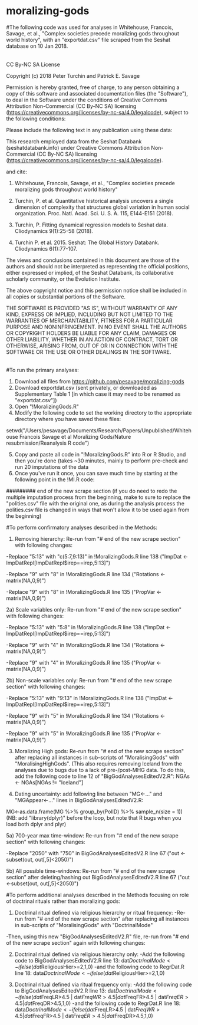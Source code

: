 # moralizing-gods

#The following code was used for analyses in Whitehouse, Francois, Savage, et al., "Complex societies precede moralizing gods throughout world history", with an "exportdat.csv" file scraped from the Seshat database on 10 Jan 2018.

######
CC By-NC SA License

Copyright (c) 2018 Peter Turchin and Patrick E. Savage

Permission is hereby granted, free of charge, to any person obtaining a copy
of this software and associated documentation files (the "Software"), to deal
in the Software under the conditions of Creative Commons Attribution Non-Commercial (CC By-NC SA) licensing (https://creativecommons.org/licenses/by-nc-sa/4.0/legalcode), subject to the following conditions:

Please include the following text in any publication using these data:

This research employed data from the Seshat Databank (seshatdatabank.info) under Creative Commons Attribution Non-Commercial (CC By-NC SA) licensing (https://creativecommons.org/licenses/by-nc-sa/4.0/legalcode).

and cite:

1) Whitehouse, Francois, Savage, et al., "Complex societies precede moralizing gods throughout world history"

2) Turchin, P. et al. Quantitative historical analysis uncovers a single dimension of complexity that structures global variation in human social organization. Proc. Natl. Acad. Sci. U. S. A. 115, E144-E151 (2018).

3) Turchin, P. Fitting dynamical regression models to Seshat data. Cliodynamics 9(1):25-58 (2018).

4) Turchin P. et al. 2015. Seshat: The Global History Databank. Cliodynamics 6(1):77-107. 

The views and conclusions contained in this document are those of the authors and should not be interpreted as representing the official positions, either expressed or implied, of the Seshat Databank, its collaborative scholarly community, or the Evolution Institute.

The above copyright notice and this permission notice shall be included in all
copies or substantial portions of the Software.

THE SOFTWARE IS PROVIDED "AS IS", WITHOUT WARRANTY OF ANY KIND, EXPRESS OR
IMPLIED, INCLUDING BUT NOT LIMITED TO THE WARRANTIES OF MERCHANTABILITY,
FITNESS FOR A PARTICULAR PURPOSE AND NONINFRINGEMENT. IN NO EVENT SHALL THE
AUTHORS OR COPYRIGHT HOLDERS BE LIABLE FOR ANY CLAIM, DAMAGES OR OTHER
LIABILITY, WHETHER IN AN ACTION OF CONTRACT, TORT OR OTHERWISE, ARISING FROM,
OUT OF OR IN CONNECTION WITH THE SOFTWARE OR THE USE OR OTHER DEALINGS IN THE
SOFTWARE.
######

#To run the primary analyses:
1) Download all files from https://github.com/pesavage/moralizing-gods
2) Download exportdat.csv (sent privately, or downloaded as Supplementary Table 1 [in which case it may need to be renamed as "exportdat.csv"])
3) Open "!MoralizingGods.R"
4) Modify the following code to set the working directory to the appropriate directory where you have saved these files:

setwd("/Users/pesavage/Documents/Research/Papers/Unpublished/Whitehouse Francois Savage et al Moralizing Gods/Nature resubmission/Reanalysis R code")

5) Copy and paste all code in "!MoralizingGods.R" into R or R Studio, and then you're done (takes ~30 minutes, mainly to perform pre-check and run 20 imputations of the data
6) Once you've run it once, you can save much time by starting at the following point in the !MI.R code:

######### end of the new scrape section
(if you do need to redo the multiple imputation process from the beginning, make to sure to replace the "polities.csv" file with the original one, as during the analysis process the polities.csv file is changed in ways that won't allow it to be used again from the beginning)

#To perform confirmatory analyses described in the Methods:
1) Removing hierarchy: 
Re-run from "# end of the new scrape section" with following changes:

-Replace "5:13" with "c(5:7,9:13)" in !MoralizingGods.R line 138 ("ImpDat <- ImpDatRepl[ImpDatRepl$irep==irep,5:13]")

-Replace "9" with "8" in !MoralizingGods.R line 134 ("Rotations <- matrix(NA,0,9)")

-Replace "9" with "8" in !MoralizingGods.R line 135 ("PropVar <- matrix(NA,0,9)")

2a) Scale variables only:
Re-run from "# end of the new scrape section" with following changes:

-Replace "5:13" with "5:8" in !MoralizingGods.R line 138 ("ImpDat <- ImpDatRepl[ImpDatRepl$irep==irep,5:13]")

-Replace "9" with "4" in !MoralizingGods.R line 134 ("Rotations <- matrix(NA,0,9)")

-Replace "9" with "4" in !MoralizingGods.R line 135 ("PropVar <- matrix(NA,0,9)")

2b) Non-scale variables only:
Re-run from "# end of the new scrape section" with following changes:

-Replace "5:13" with "9:13" in !MoralizingGods.R line 138 ("ImpDat <- ImpDatRepl[ImpDatRepl$irep==irep,5:13]")

-Replace "9" with "5" in !MoralizingGods.R line 134 ("Rotations <- matrix(NA,0,9)")

-Replace "9" with "5" in !MoralizingGods.R line 135 ("PropVar <- matrix(NA,0,9)")

3) Moralizing High gods:
Re-run from "# end of the new scrape section" after replacing all instances in sub-scripts of "MoralisingGods" with "MoralisingHighGods". (This also requires removing Iceland from the analyses due to bugs due to a lack of pre-/post-MHG data. To do this, add the following code to line 12 of "BigGodAnalysesEditedV2.R": 
NGAs <- NGAs[NGAs != "Iceland"] 

4) Dating uncertainty:
add following line between "MG<-..." and "MGAppear<-..." lines in BigGodAnalysesEditedV2.R: 

MG<-as.data.frame(MG %>% group_by(PolID) %>% sample_n(size = 1)) 
(NB: add "library(dplyr)" before the loop, but note that R bugs when you load both dplyr and plyr)

5a) 700-year max time-window:
Re-run from "# end of the new scrape section" with following changes:

-Replace "2050" with "750" in BigGodAnalysesEditedV2.R line 67 ("out <-subset(out, out[,5]<2050)")

5b) All possible time-windows:
Re-run from "# end of the new scrape section" after deleting/hashing out BigGodAnalysesEditedV2.R line 67 ("out <-subset(out, out[,5]<2050)")

#To perform additional analyses described in the Methods focusing on role of doctrinal rituals rather than moralizing gods:

1) Doctrinal ritual defined via religious hierarchy or ritual frequency:
-Re-run from "# end of the new scrape section" after replacing all instances in sub-scripts of "MoralisingGods" with "DoctrinalMode"

-Then, using this new "BigGodAnalysesEditedV2.R" file, re-run from "# end of the new scrape section" again with following changes:

2) Doctrinal ritual defined via religious hierarchy only:
-Add the following code to BigGodAnalysesEditedV2.R line 13:
dat$DoctrinalMode<-ifelse(dat$ReligiousHier>=2,1,0)
-and the following code to RegrDat.R line 18:
data$DoctrinalMode<-ifelse(dat$ReligiousHier>=2,1,0) 


3) Doctrinal ritual defined via ritual frequency only:
-Add the following code to BigGodAnalysesEditedV2.R line 13:
dat$DoctrinalMode<-ifelse(dat$FreqLR>4.5 | dat$FreqWR>4.5 | dat$FreqFR>4.5 | dat$FreqER>4.5 | dat$FreqDR>4.5,1,0)
-and the following code to RegrDat.R line 18:
data$DoctrinalMode<-ifelse(dat$FreqLR>4.5 | dat$FreqWR>4.5 | dat$FreqFR>4.5 | dat$FreqER>4.5 | dat$FreqDR>4.5,1,0) 
